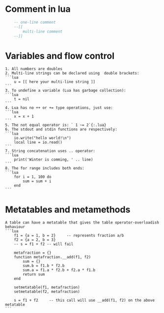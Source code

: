 # Comment in lua
```lua
    -- one-line comment
    --[[
        multi-line comment
    --]]
```
# Variables and flow control
    1. All numbers are doubles
    2. Multi-line strings can be declared using  double brackets:
    ```lua
        u = [[ here your multi-line string ]]
    ```
    3. To undefine a variable (Lua has garbage collection):
    ```lua
        t = nil
    ```
    4. Lua has no ++ or += type operations, just use:
    ```lua
        x = x + 1
    ```
    5. The not equal operator is: ` 1 ~= 2`{:.lua}
    6. The stdout and stdin functions are respectively:
    ```lua
        io.write("hello world!\n")
        local line = io.read()
    ```
    7. String concatenation uses .. operator:
    ```lua
        print('Winter is comming, ' .. line)
    ```
    8. The for range includes both ends:
    ```lua
        for i = 1, 100 do
            sum = sum + i
        end
    ```
# Metatables and metamethods
    A table can have a metatable that gives the table operator-overloadish behaviour
    ```lua
        f1 = {a = 1, b = 2}     -- represents fraction a/b
        f2 = {a = 2, b = 3}
        -- s = f1 + f2 -- will fail

        metafraction = {}
        function metafraction.__add(f1, f2)
            sum = {}
            sum.b = f1.b * f2.b
            sum.a = f1.a * f2.b + f2.a * f1.b
            return sum
        end

        setmetatable(f1, metafraction)
        setmetatable(f2, metafraction)

        s = f1 + f2     -- this call will use __add(f1, f2) on the above metatable
    ```

